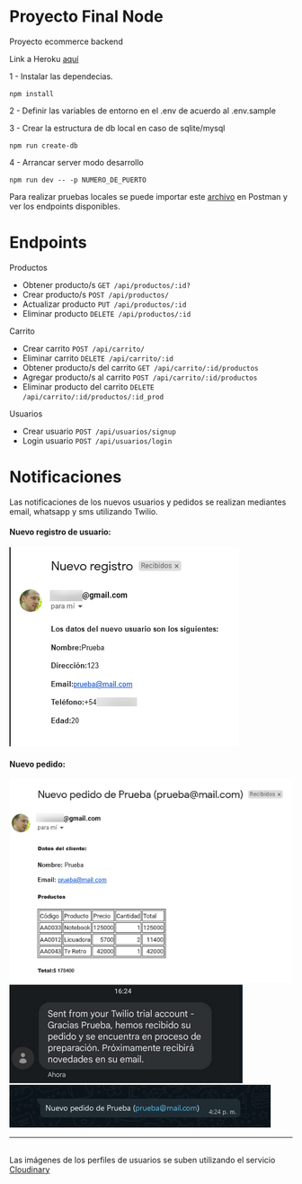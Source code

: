 # Proyecto Final Node

Proyecto ecommerce backend

Link a Heroku [aquí](https://coderhouse-node-final.herokuapp.com)

1 - Instalar las dependecias.
```
npm install
```
2 - Definir las variables de entorno en el .env de acuerdo al .env.sample

3 - Crear la estructura de db local en caso de sqlite/mysql
```
npm run create-db
```
4 - Arrancar server modo desarrollo
```
npm run dev -- -p NUMERO_DE_PUERTO
```

Para realizar pruebas locales se puede importar este [archivo](./postman_collection.json)  en Postman y ver los endpoints disponibles.

# Endpoints

Productos

- Obtener producto/s `GET /api/productos/:id?` 
- Crear producto/s `POST /api/productos/`
- Actualizar producto `PUT /api/productos/:id`
- Eliminar producto `DELETE /api/productos/:id`

Carrito

- Crear carrito `POST /api/carrito/`
- Eliminar carrito `DELETE /api/carrito/:id`
- Obtener producto/s del carrito `GET /api/carrito/:id/productos` 
- Agregar producto/s al carrito `POST /api/carrito/:id/productos` 
- Eliminar producto del carrito `DELETE /api/carrito/:id/productos/:id_prod` 

Usuarios

- Crear usuario `POST /api/usuarios/signup`
- Login usuario `POST /api/usuarios/login`


# Notificaciones

Las notificaciones de los nuevos usuarios y pedidos se realizan mediantes email, whatsapp y sms utilizando Twilio.

#### Nuevo registro de usuario:

![Nuevo registro por email](./docs/email_notification.png "Notificación Nuevo registro")

#### Nuevo pedido:

![Nuevo pedido por email](./docs/email_order_notification.png "Notificación Nuevo pedido por email")
![Nuevo pedido por sms](./docs/sms_notification.png "Notificación Nuevo pedido por sms")
![Nuevo pedido por whatsapp](./docs/wa_notification.png "Notificación Nuevo pedido por whatsapp")

---
\
Las imágenes de los perfiles de usuarios se suben utilizando el servicio [Cloudinary](https://cloudinary.com)